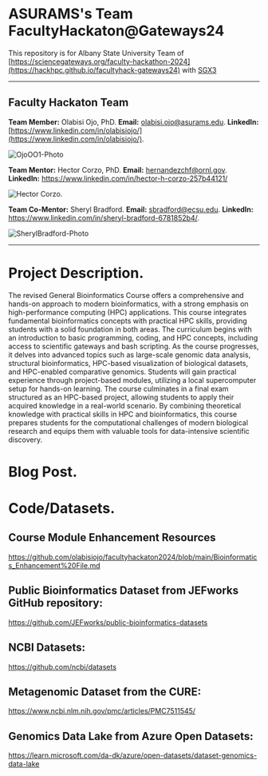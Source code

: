 # ASURAMS's Team FacultyHackaton@Gateways24

This repository is for Albany State University Team of [https://sciencegateways.org/faculty-hackathon-2024](https://hackhpc.github.io/facultyhack-gateways24) with [SGX3](https://sciencegateways.org/)

---

## Faculty Hackaton Team
**Team Member:** Olabisi Ojo, PhD. 
**Email:** [olabisi.ojo@asurams.edu](mailto:olabisi.ojo@asurams.edu).
**LinkedIn:** [https://www.linkedin.com/in/olabisiojo/](https://www.linkedin.com/in/olabisiojo/).

![OjoOO1-Photo](https://github.com/user-attachments/assets/0219dc8e-f684-4040-87f9-316d5c89268d)

**Team Mentor:** Hector Corzo, PhD.	
**Email:** hernandezchf@ornl.gov.	
**LinkedIn:** https://www.linkedin.com/in/hector-h-corzo-257b44121/

![Hector Corzo](https://github.com/user-attachments/assets/dcc09d46-535c-4c1f-963d-7169ff7113a0).

**Team Co-Mentor:** Sheryl Bradford.
**Email:** sbradford@ecsu.edu.
**LinkedIn:** https://www.linkedin.com/in/sheryl-bradford-6781852b4/.

![SherylBradford-Photo](https://github.com/user-attachments/assets/fffeb3f8-ac51-4127-adf0-99a0ca54faa5)

---
# Project Description.
The revised General Bioinformatics Course offers a comprehensive and hands-on approach to modern bioinformatics, with a strong emphasis on high-performance computing (HPC) applications. This course integrates fundamental bioinformatics concepts with practical HPC skills, providing students with a solid foundation in both areas. The curriculum begins with an introduction to basic programming, coding, and HPC concepts, including access to scientific gateways and bash scripting. As the course progresses, it delves into advanced topics such as large-scale genomic data analysis, structural bioinformatics, HPC-based visualization of biological datasets, and HPC-enabled comparative genomics. Students will gain practical experience through project-based modules, utilizing a local supercomputer setup for hands-on learning. The course culminates in a final exam structured as an HPC-based project, allowing students to apply their acquired knowledge in a real-world scenario. By combining theoretical knowledge with practical skills in HPC and bioinformatics, this course prepares students for the computational challenges of modern biological research and equips them with valuable tools for data-intensive scientific discovery.


# Blog Post.


# Code/Datasets.

## Course Module Enhancement Resources
https://github.com/olabisiojo/facultyhackaton2024/blob/main/Bioinformatics_Enhancement%20File.md

## Public Bioinformatics Dataset from JEFworks GitHub repository:
https://github.com/JEFworks/public-bioinformatics-datasets

## NCBI Datasets:
https://github.com/ncbi/datasets

## Metagenomic Dataset from the CURE:
https://www.ncbi.nlm.nih.gov/pmc/articles/PMC7511545/

## Genomics Data Lake from Azure Open Datasets:
https://learn.microsoft.com/da-dk/azure/open-datasets/dataset-genomics-data-lake


